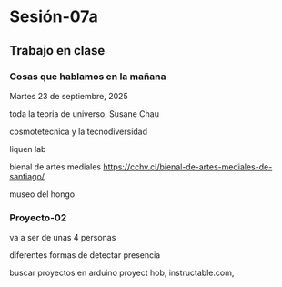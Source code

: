 # Sesión-07a

## Trabajo en clase

### Cosas que hablamos en la mañana

Martes 23 de septiembre, 2025

toda la teoria de universo, Susane Chau

cosmotetecnica y la tecnodiversidad

liquen lab

bienal de artes mediales https://cchv.cl/bienal-de-artes-mediales-de-santiago/

museo del hongo

### Proyecto-02

va a ser de unas 4 personas

diferentes formas de detectar presencia

buscar proyectos en arduino proyect hob, instructable.com, 
